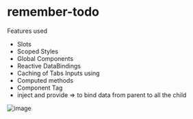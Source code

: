 # remember-todo

Features used

- Slots
- Scoped Styles
- Global Components
- Reactive DataBindings
- Caching of Tabs Inputs using <keep-alive></keep-alive>
- Computed methods
- Component Tag <component is="tab-component-name"></component>
- inject and provide => to bind data from parent to all the child

![image](https://github.com/abhedindulkar/remember-todo/assets/43247545/8190f32e-a109-47e2-a2d5-caf3fa4c7bcd)
